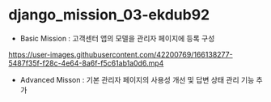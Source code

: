﻿# django_mission_03-ekdub92
- Basic Mission : 고객센터 앱의 모델을 관리자 페이지에 등록 구성

https://user-images.githubusercontent.com/42200769/166138277-5487f35f-f28c-4e64-8a6f-f5c61ab1a0d6.mp4


- Advanced Misson : 기본 관리자 페이지의 사용성 개선 및 답변 상태 관리 기능 추가

